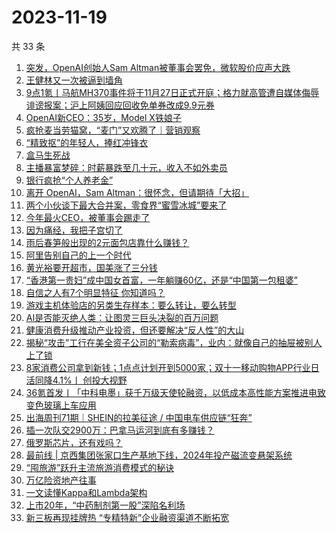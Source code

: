 # 2023-11-19

共 33 条

<!-- BEGIN 36KR -->
<!-- 最后更新时间 2023-11-19 06:03:04 +0800 -->
1. [突发，OpenAI创始人Sam Altman被董事会罢免，微软股价应声大跌](https://36kr.com/p/2523092548036356)
1. [王健林又一次被逼到墙角](https://36kr.com/p/2522485407801480)
1. [9点1氪丨马航MH370事件将于11月27日正式开庭；​格力就高管遭自媒体侮辱诽谤报案；沪上阿姨回应回收免单券改成9.9元券](https://36kr.com/p/2523084011153153)
1. [OpenAI新CEO：35岁，Model X铁娘子](https://36kr.com/p/2523471703582466)
1. [疯抢麦当劳猫窝，“麦门”又欢腾了｜营销观察](https://36kr.com/p/2521919694546437)
1. [“精致抠”的年轻人，捧红冲锋衣](https://36kr.com/p/2523058120435204)
1. [盒马生死战](https://36kr.com/p/2523182417536772)
1. [主播暴富梦碎：时薪暴跌至几十元，收入不如外卖员](https://36kr.com/p/2523040320399110)
1. [银行疯抢“个人养老金”](https://36kr.com/p/2522314197624325)
1. [离开 OpenAI，Sam Altman：很怀念，但请期待「大招」](https://36kr.com/p/2523061036721924)
1. [两个小伙谈下最大合并案，零食界“蜜雪冰城”要来了](https://36kr.com/p/2523285287085571)
1. [今年最火CEO，被董事会踢走了](https://36kr.com/p/2523296715253254)
1. [因为痛经，我把子宫切了](https://36kr.com/p/2522220729214470)
1. [雨后春笋般出现的2元面包店靠什么赚钱？](https://36kr.com/p/2523186471478789)
1. [阿里告别自己的上一个时代](https://36kr.com/p/2523278042097411)
1. [黄光裕要开超市，国美涨了三分钱](https://36kr.com/p/2523286012389120)
1. [“香港第一贵妇”成中国女首富，一年躺赚60亿，还是“中国第一包租婆”](https://36kr.com/p/2523281064011521)
1. [自信之人有7个明显特征 你知道吗？](https://36kr.com/p/2503610637739396)
1. [游戏主机体验店的另类生存样本：要么转让，要么转型](https://36kr.com/p/2523222332497800)
1. [AI是否能灭绝人类：让图灵三巨头决裂的百万问题](https://36kr.com/p/2522618733225729)
1. [健康消费升级推动产业投资，但还要解决“反人性”的大山](https://36kr.com/p/2523139024594432)
1. [揭秘“攻击”工行在美全资子公司的“勒索病毒”，业内：就像自己的抽屉被别人上了锁](https://36kr.com/p/2523304195188225)
1. [8家消费公司拿到新钱；1点点计划开到5000家；双十一移动购物APP行业日活同降4.1%丨 创投大视野](https://36kr.com/p/2522160882083591)
1. [36氪首发丨「中科电墨」获千万级天使轮融资，以低成本高性能方案推进电致变色玻璃上车应用](https://36kr.com/p/2522087244998408)
1. [出海周刊71期｜SHEIN的拉美征途 / 中国电车供应链“狂奔”](https://36kr.com/p/2522393489106440)
1. [插一次队交2900万：巴拿马运河到底有多赚钱？](https://36kr.com/p/2523301910996742)
1. [俄罗斯芯片，还有戏吗？](https://36kr.com/p/2523132981225219)
1. [最前线 | 京西集团张家口生产基地下线，2024年投产磁流变悬架系统](https://36kr.com/p/2523379883419399)
1. [“囤旅游”跃升主流旅游消费模式的秘诀](https://36kr.com/p/2523121644445829)
1. [万亿险资地产往事](https://36kr.com/p/2523302281913859)
1. [一文读懂Kappa和Lambda架构](https://36kr.com/p/2297009125791745)
1. [上市20年，“中药制剂第一股”深陷名利场](https://36kr.com/p/2523164723715974)
1. [新三板再现挂牌热 “专精特新”企业融资渠道不断拓宽](https://36kr.com/p/2523538501953024)
<!-- END 36KR -->